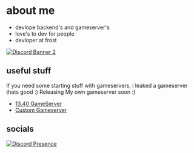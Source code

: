 # about me

- devlope backend's and gameserver's
- love's to dev for people
- devloper at frost
  
[![Discord Banner 2](https://cdn.discordapp.com/attachments/1221314644925349898/1239546151716257862/ddddd_00000.png)](https://discord.gg/frostfn)

## useful stuff
If you need some starting stuff with gameservers, i leaked a gameserver thats good :)
Releasing My own gameserver soon :)

- [13.40 GameServer](https://github.com/IcySilent/Volcano-13.40)
- [Custom Gameserver](Soon.....)

## socials 

[![Discord Presence](https://lanyard.cnrad.dev/api/1211351621951299658?idleMessage=i%20appear%20idle%20alot)](https://discord.com/users/1211351621951299658)

